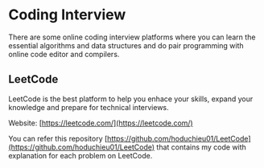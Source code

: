 # Coding Interview

There are some online coding interview platforms where you can learn the essential algorithms and data structures and do pair programming with online code editor and compilers.

## LeetCode
LeetCode is the best platform to help you enhace your skills, expand your knowledge and prepare for technical interviews.

Website: [https://leetcode.com/](https://leetcode.com/)

You can refer this repository [https://github.com/hoduchieu01/LeetCode](https://github.com/hoduchieu01/LeetCode) that contains my code with explanation for each problem on LeetCode. 